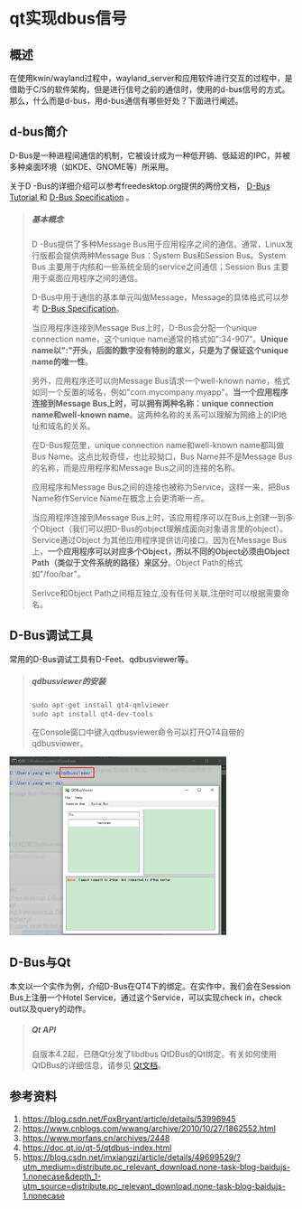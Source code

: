 # qt实现dbus信号    

## 概述   

在使用kwin/wayland过程中，wayland_server和应用软件进行交互的过程中，是借助于C/S的软件架构，但是进行信号之前的通信时，使用的d-bus信号的方式。那么，什么而是d-bus，用d-bus通信有哪些好处？下面进行阐述。

## d-bus简介  

D-Bus是一种进程间通信的机制，它被设计成为一种低开销、低延迟的IPC，并被多种桌面环境（如KDE、GNOME等）所采用。

关于D -Bus的详细介绍可以参考freedesktop.org提供的两份文档，  [D-Bus Tutorial ](http://dbus.freedesktop.org/doc/dbus-tutorial.html) 和  [D-Bus Specification](http://dbus.freedesktop.org/doc/dbus-specification.html) 。

>##### 基本概念  
>
>D -Bus提供了多种Message Bus用于应用程序之间的通信。通常，Linux发行版都会提供两种Message Bus：System Bus和Session Bus。System Bus 主要用于内核和一些系统全局的service之间通信；Session Bus 主要用于桌面应用程序之间的通信。
>
>D-Bus中用于通信的基本单元叫做Message，Message的具体格式可以参考   [D-Bus Specification](http://dbus.freedesktop.org/doc/dbus-specification.html)。
>
>当应用程序连接到Message Bus上时，D-Bus会分配一个unique connection name，这个unique name通常的格式如":34-907"。**Unique name以":"开头，后面的数字没有特别的意义，只是为了保证这个unique name的唯一性**。
>
>另外，应用程序还可以向Message Bus请求一个well-known name，格式如同一个反置的域名，例如"com.mycompany.myapp"。**当一个应用程序连接到Message Bus上时，可以拥有两种名称：unique connection name和well-known name**。这两种名称的关系可以理解为网络上的IP地址和域名的关系。
>
>在D-Bus规范里，unique connection name和well-known name都叫做Bus Name。这点比较奇怪，也比较拗口，Bus Name并不是Message Bus的名称，而是应用程序和Message Bus之间的连接的名称。
>
>应用程序和Message Bus之间的连接也被称为Service，这样一来，把Bus Name称作Service Name在概念上会更清晰一点。
>
>当应用程序连接到Message Bus上时，该应用程序可以在Bus上创建一到多个Object（我们可以把D-Bus的object理解成面向对象语言里的object）。Service通过Object 为其他应用程序提供访问接口。因为在Message Bus上，**一个应用程序可以对应多个Object，所以不同的Object必须由Object Path（类似于文件系统的路径）来区分**。Object Path的格式如"/foo/bar"。
>
>Serivce和Object Path之间相互独立,没有任何关联,注册时可以根据需要命名。

## D-Bus调试工具 

常用的D-Bus调试工具有D-Feet、qdbusviewer等。

>##### qdbusviewer的安装  
>
>```shell
>sudo apt-get install qt4-qmlviewer 
>sudo apt install qt4-dev-tools
>```
>
>在Console窗口中键入qdbusviewer命令可以打开QT4自带的qdbusviewer。     

<img src="./img/140-1.png" alt="140-1" style="zoom:50%;" />    

## D-Bus与Qt   
本文以一个实作为例，介绍D-Bus在QT4下的绑定。在实作中，我们会在Session Bus上注册一个Hotel Service，通过这个Service，可以实现check in，check out以及query的动作。  

> ##### Qt API 
>
> 自版本4.2起，已随Qt分发了libdbus QtDBus的Qt绑定。有关如何使用QtDBus的详细信息，请参见 [Qt文档](http://qt-project.org/doc/qt-5/qtdbus-index.html)。 



## 参考资料 
1. https://blog.csdn.net/FoxBryant/article/details/53996945      
2. https://www.cnblogs.com/wwang/archive/2010/10/27/1862552.html   
3. https://www.morfans.cn/archives/2448  
4. https://doc.qt.io/qt-5/qtdbus-index.html    
5. https://blog.csdn.net/imxiangzi/article/details/49699529/?utm_medium=distribute.pc_relevant_download.none-task-blog-baidujs-1.nonecase&depth_1-utm_source=distribute.pc_relevant_download.none-task-blog-baidujs-1.nonecase   